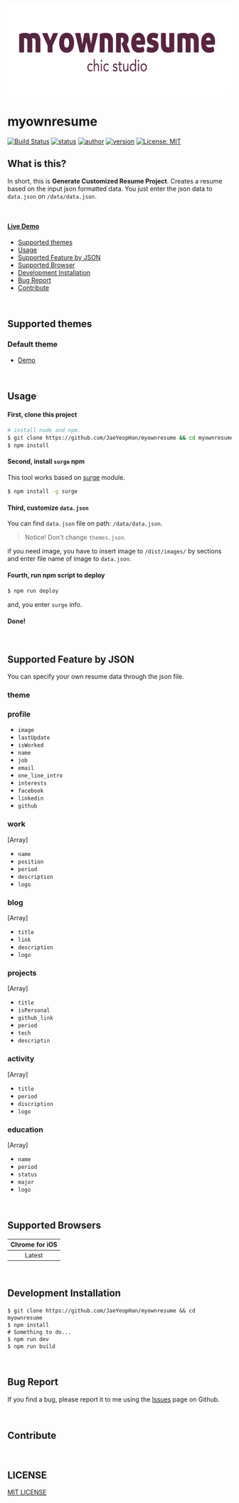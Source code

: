 <div align="center">
    <img src="/docs/images/myownresume_logo.png" alt="myownresume_logo" width="600px" height="200px">
</div>

# myownresume
[![Build Status](https://travis-ci.org/JaeYeopHan/myownresume.svg?branch=master)](https://travis-ci.org/JaeYeopHan/myownresume)
[![status](https://img.shields.io/badge/status-alpha-blue.svg)](https://img.shields.io/badge/status-alpha-blue.svg)
[![author](https://img.shields.io/badge/author-jbee-ff69b4.svg)](http://friendly-belief.surge.sh/)
[![version](https://img.shields.io/badge/npm%20version-0.0.2-orange.svg)](https://github.com/JaeYeopHan/myownresume/blob/master/package.json)
[![License: MIT](https://img.shields.io/badge/License-MIT-yellow.svg)](https://opensource.org/licenses/MIT)  

## What is this?
In short, this is **Generate Customized Resume Project**. Creates a resume based on the input json formatted data. You just enter the json data to `data.json` on `/data/data.json`.

</br>

#### [Live Demo](http://friendly-belief.surge.sh/)
* [Supported themes](#supported-themes)
* [Usage](#usage)
* [Supported Feature by JSON](#supported-feature-by-json)
* [Supported Browser](#supported-browsers)
* [Development Installation](#development-installation)
* [Bug Report](#bug-report)
* [Contribute](#contribute)

</br>

## Supported themes
### Default theme
* [Demo]()

</br>

## Usage
#### First, clone this project
```bash
# install node and npm.
$ git clone https://github.com/JaeYeopHan/myownresume && cd myownresume
$ npm install
```

#### Second, install `surge` npm
This tool works based on [surge](http://surge.sh/) module.
```bash
$ npm install -g surge
```

#### Third, customize `data.json`
You can find `data.json` file on path: `/data/data.json`.
> Notice! Don't change `themes.json`.

if you need image, you have to insert image to `/dist/images/` by sections and enter file name of image to `data.json`.

#### Fourth, run npm script to deploy
```bash
$ npm run deploy
```
and, you enter `surge` info.

#### Done!

</br>

## Supported Feature by JSON
You can specify your own resume data through the json file.
### theme

### profile
* `image`
* `lastUpdate`
* `isWorked`
* `name`
* `job`
* `email`
* `one_line_intro`
* `interests`
* `facebook`
* `linkedin`
* `github`

### work
[Array]
* `name`
* `position`
* `period`
* `description`
* `logo`

### blog
[Array]
* `title`
* `link`
* `description`
* `logo`

### projects
[Array]
* `title`
* `isPersonal`
* `github_link`
* `period`
* `tech`
* `descriptin`

### activity
[Array]
* `title`
* `period`
* `discription`
* `logo`

### education
[Array]
* `name`
* `period`
* `status`
* `major`
* `logo`

</br>

## Supported Browsers
|Chrome for iOS|
|:-:|
|Latest|

</br>

## Development Installation
```
$ git clone https://github.com/JaeYeopHan/myownresume && cd myownresume
$ npm install
# Something to do...
$ npm run dev
$ npm run build 
```
</br>

## Bug Report
If you find a bug, please report it to me using the [Issues](https://github.com/JaeYeopHan/myownresume/issues) page on Github.

</br>

## Contribute

</br>

## LICENSE
[MIT LICENSE](https://github.com/JaeYeopHan/resume_prj/blob/master/LICENSE)
